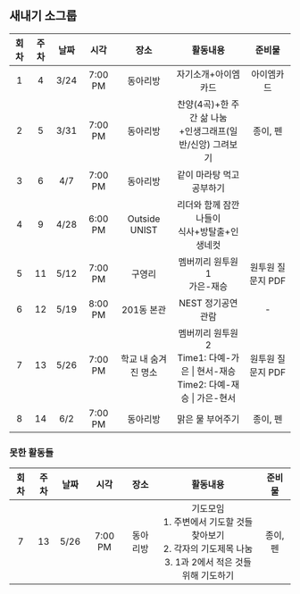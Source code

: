 ## 새내기 소그룹
|회차|주차|날짜|시각|장소|활동내용|준비물|
|:---:|:---:|:---:|:---:|:---:|:---:|:---:|
|1|4|3/24|7:00 PM|동아리방|자기소개+아이엠카드|아이엠카드|
|2|5|3/31|7:00 PM|동아리방|찬양(4곡)+한 주간 삶 나눔</br>+인생그래프(일반/신앙) 그려보기|종이, 펜|
|3|6|4/7|7:00 PM|동아리방|같이 마라탕 먹고 공부하기||
|4|9|4/28|6:00 PM|Outside UNIST|리더와 함께 잠깐 나들이</br>식사+방탈출+인생네컷||
|5|11|5/12|7:00 PM|구영리|멤버끼리 원투원1</br>가은-재승|원투원 질문지 PDF|
|6|12|5/19|8:00 PM|201동 본관|NEST 정기공연 관람|-|
|7|13|5/26|7:00 PM|학교 내 숨겨진 명소|멤버끼리 원투원2</br>Time1: 다예-가은 \| 현서-재승</br>Time2: 다예-재승 \| 가은-현서 |원투원 질문지 PDF|
|8|14|6/2|7:00 PM|동아리방|맑은 물 부어주기|종이, 펜|


### 못한 활동들
|회차|주차|날짜|시각|장소|활동내용|준비물|
|:---:|:---:|:---:|:---:|:---:|:---:|:---:|
|7|13|5/26|7:00 PM|동아리방|기도모임</br>1. 주변에서 기도할 것들 찾아보기</br>2. 각자의 기도제목 나눔</br> 3. 1과 2에서 적은 것들 위해 기도하기|종이, 펜